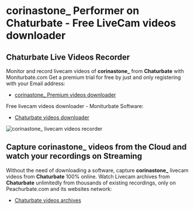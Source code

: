 # corinastone_ Performer on Chaturbate - Free LiveCam videos downloader

## Chaturbate Live Videos Recorder

Monitor and record livecam videos of **corinastone_** from **Chaturbate** with Moniturbate.com
Get a premium trial for free by just and only registering with your Email address:
* [corinastone_ Premium videos downloader](https://moniturbate.com/request-demo-licence-key.html)

Free livecam videos downloader - Moniturbate Software:
* [Chaturbate videos downloader](https://moniturbate.com/moniturbate-download-software.html)

![corinastone_ livecam videos recorder](https://peachurnet.com/templates/moniturbate-software.png)


## Capture corinastone_ videos from the Cloud and watch your recordings on Streaming

Without the need of downloading a software, capture **corinastone_** livecam videos from **Chaturbate** 100% online.
Watch Livecam archives from **Chaturbate** unlimitedly from thousands of existing recordings, only on Peachurbate.com and its websites network:
* [Chaturbate videos archives](https://peachurnet.com/)